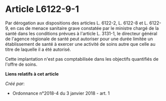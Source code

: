 # Article L6122-9-1

Par dérogation aux dispositions des articles L. 6122-2, L. 6122-8 et L. 6122-9, en cas de menace sanitaire grave constatée
par le ministre chargé de la santé dans les conditions prévues à l'article L. 3131-1, le directeur général de l'agence
régionale de santé peut autoriser pour une durée limitée un établissement de santé à exercer une activité de soins autre que
celle au titre de laquelle il a été autorisé.

Cette implantation n'est pas comptabilisée dans les objectifs quantifiés de l'offre de soins.

**Liens relatifs à cet article**

_Créé par_:

  - Ordonnance n°2018-4 du 3 janvier 2018 - art. 1
